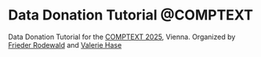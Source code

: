 # Data Donation Tutorial @COMPTEXT
Data Donation Tutorial for the [COMPTEXT 2025](https://www.comptextconference.org/), Vienna.
Organized by [Frieder Rodewald](https://github.com/frodew) and [Valerie Hase](https://github.com/valeriehase)
